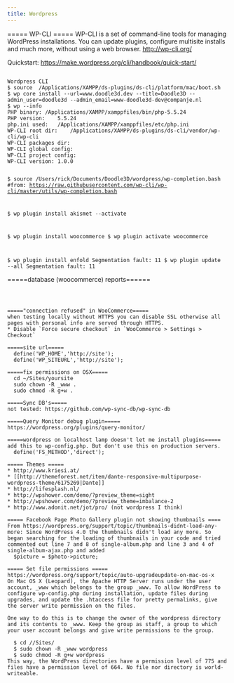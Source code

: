 ```yaml
---
title: Wordpress
---
```


===== WP-CLI =====
WP-CLI is a set of command-line tools for managing WordPress installations. You can update plugins, configure multisite installs and much more, without using a web browser.
http://wp-cli.org/

Quickstart: https://make.wordpress.org/cli/handbook/quick-start/

<code>
Wordpress CLI 
$ source  /Applications/XAMPP/ds-plugins/ds-cli/platform/mac/boot.sh
$ wp core install --url=www.doodle3d.dev --title=Doodle3D --admin_user=doodle3d --admin_email=www-doodle3d-dev@companje.nl
$ wp --info
PHP binary:	/Applications/XAMPP/xamppfiles/bin/php-5.5.24
PHP version:	5.5.24
php.ini used:	/Applications/XAMPP/xamppfiles/etc/php.ini
WP-CLI root dir:	/Applications/XAMPP/ds-plugins/ds-cli/vendor/wp-cli/wp-cli
WP-CLI packages dir:
WP-CLI global config:
WP-CLI project config:
WP-CLI version:	1.0.0


$ source /Users/rick/Documents/Doodle3D/wordpress/wp-completion.bash  #from: https://raw.githubusercontent.com/wp-cli/wp-cli/master/utils/wp-completion.bash

$ wp plugin install akismet --activate

$ wp plugin install woocommerce
$ wp plugin activate woocommerce

$ wp plugin install enfold
Segmentation fault: 11
$ wp plugin update --all
Segmentation fault: 11
</code>

=====database (woocommerce) reports======
<code php>
<?php
header("Content-type: text/plain");

$db = mysql_connect('SERVER', 'USER', 'PASS');
mysql_select_db('DATABASE', $db);

echo("VAT Numbers
-------------------------------------
");
$sql = "SELECT post_id,meta_value FROM wp_postmeta WHERE meta_key='VAT Number'";
//$sql = "SELECT post_id,meta_value FROM wp_postmeta WHERE meta_key='_billing_country'";

$result = mysql_query($sql);

if (!$result) {
    $message  = 'Invalid query: ' . mysql_error() . "
";
    $message .= 'Whole query: ' . $sql;
    die($message);
}

while ($row = mysql_fetch_assoc($result)) {
    echo $row['post_id'] . " " . $row['meta_value'] . "
";
}
</code>

====="connection refused" in WooCommerce=====
when testing locally without HTTPS you can disable SSL otherwise all pages with personal info are served through HTTPS.
* Disable `Force secure checkout` in `WooCommerce > Settings > Checkout`

=====site url=====
  define('WP_HOME','http://site');
  define('WP_SITEURL','http://site');
  
=====fix permissions on OSX=====
  cd ~/Sites/yoursite
  sudo chown -R _www .
  sudo chmod -R g+w .
  
=====Sync DB's=====
not tested: https://github.com/wp-sync-db/wp-sync-db

=====Query Monitor debug plugin=====
https://wordpress.org/plugins/query-monitor/

=====wordpress on localhost lamp doesn't let me install plugins=====
add this to wp-config.php. But don't use this on production servers.
  define('FS_METHOD','direct');

===== Themes =====
* http://www.kriesi.at/
* [[http://themeforest.net/item/dante-responsive-multipurpose-wordpress-theme/6175269|Dante]]
* http://lifesplash.nl/
* http://wpshower.com/demo/?preview_theme=sight
* http://wpshower.com/demo/?preview_theme=imbalance-2
* http://www.adonit.net/jot/pro/ (not wordpress I think)

===== Facebook Page Photo Gallery plugin not showing thumbnails ====
From https://wordpress.org/support/topic/thumbnails-didnt-load-any-more: Since WordPress 4.0 the thumbnails didn't load any more. So began searching for the loading of thumbnails in your code and tried commented out line 7 and 8 of single-album.php and line 3 and 4 of single-album-ajax.php and added
  $picture = $photo->picture;

===== Set file permissions =====
https://wordpress.org/support/topic/auto-upgradeupdate-on-mac-os-x
On Mac OS X (Leopard), the Apache HTTP Server runs under the user account, _www which belongs to the group _www. To allow WordPress to configure wp-config.php during installation, update files during upgrades, and update the .htaccess file for pretty permalinks, give the server write permission on the files.

One way to do this is to change the owner of the wordpress directory and its contents to _www. Keep the group as staff, a group to which your user account belongs and give write permissions to the group.

  $ cd /<wherever>/Sites/<thesite>
  $ sudo chown -R _www wordpress
  $ sudo chmod -R g+w wordpress
This way, the WordPress directories have a permission level of 775 and files have a permission level of 664. No file nor directory is world-writeable.
